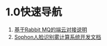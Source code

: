 # 1.0快速导航

1. [基于Rabbit MQ的端云对接说明](1.-ji-yu-rabbit-mq-de-duan-yun-dui-jie-shuo-ming.md)
2. [Sophon人脸识别雾计算系统开发文档](2.sophon-ren-lian-shi-bie-wu-ji-suan-xi-tong-kai-fa-wen-dang.md)




